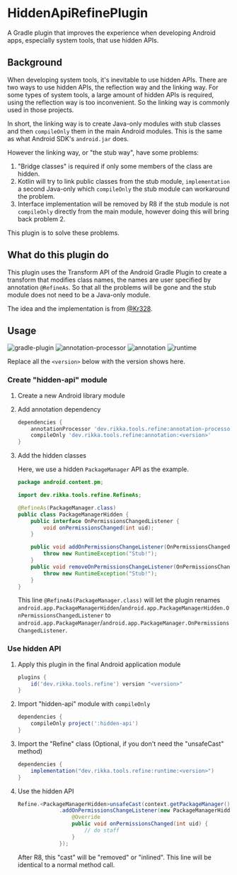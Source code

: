 # HiddenApiRefinePlugin

A Gradle plugin that improves the experience when developing Android apps, especially system tools, that use hidden APIs.

## Background

When developing system tools, it's inevitable to use hidden APIs. There are two ways to use hidden APIs, the reflection way and the linking way. For some types of system tools, a large amount of hidden APIs is required, using the reflection way is too inconvenient. So the linking way is commonly used in those projects.

In short, the linking way is to create Java-only modules with stub classes and then `compileOnly` them in the main Android modules. This is the same as what Android SDK's `android.jar` does.

However the linking way, or "the stub way", have some problems:

1. "Bridge classes" is required if only some members of the class are hidden.
2. Kotlin will try to link public classes from the stub module, `implementation` a second Java-only which `compileOnly` the stub module can workaround the problem.
3. Interface implementation will be removed by R8 if the stub module is not `compileOnly` directly from the main module, however doing this will bring back problem 2.

This plugin is to solve these problems.

## What do this plugin do

This plugin uses the Transform API of the Android Gradle Plugin to create a transform that modifies class names, the names are user specified by annotation `@RefineAs`. So that all the problems will be gone and the stub module does not need to be a Java-only module.

The idea and the implementation is from [@Kr328](https://github.com/Kr328).

## Usage

![gradle-plugin](https://img.shields.io/maven-central/v/dev.rikka.tools.refine/gradle-plugin?label=gradle-plugin)
![annotation-processor](https://img.shields.io/maven-central/v/dev.rikka.tools.refine/annotation?label=annotation-processor)
![annotation](https://img.shields.io/maven-central/v/dev.rikka.tools.refine/annotation?label=annotation)
![runtime](https://img.shields.io/maven-central/v/dev.rikka.tools.refine/runtime?label=runtime)

Replace all the `<version>` below with the version shows here.

### Create "hidden-api" module

1. Create a new Android library module

2. Add annotation dependency

   ```gradle
   dependencies {
       annotationProcessor 'dev.rikka.tools.refine:annotation-processor:<version>'
       compileOnly 'dev.rikka.tools.refine:annotation:<version>'
   }
   ```

3. Add the hidden classes

   Here, we use a hidden `PackageManager` API as the example.

   ```java
   package android.content.pm;

   import dev.rikka.tools.refine.RefineAs;

   @RefineAs(PackageManager.class)
   public class PackageManagerHidden {
       public interface OnPermissionsChangedListener {
           void onPermissionsChanged(int uid);
       }

       public void addOnPermissionsChangeListener(OnPermissionsChangedListener listener) {
           throw new RuntimeException("Stub!");
       }
       public void removeOnPermissionsChangeListener(OnPermissionsChangedListener listener) {
           throw new RuntimeException("Stub!");
       }
   }
   ```

   This line `@RefineAs(PackageManager.class)` will let the plugin renames `android.app.PackageManagerHidden`/`android.app.PackageManagerHidden.OnPermissionsChangedListener` to `android.app.PackageManager`/`android.app.PackageManager.OnPermissionsChangedListener`.

### Use hidden API

1. Apply this plugin in the final Android application module

   ```gradle
   plugins {
       id('dev.rikka.tools.refine') version "<version>"
   }
   ```

2. Import "hidden-api" module with `compileOnly`

   ```gradle
   dependencies {
       compileOnly project(':hidden-api')
   }
   ```

3. Import the "Refine" class (Optional, if you don't need the "unsafeCast" method)

   ```gradle
   dependencies {
       implementation("dev.rikka.tools.refine:runtime:<version>")
   }
   ```

4. Use the hidden API

   ```java
   Refine.<PackageManagerHidden>unsafeCast(context.getPackageManager())
                .addOnPermissionsChangeListener(new PackageManagerHidden.OnPermissionsChangedListener() {
                    @Override
                    public void onPermissionsChanged(int uid) {
                        // do staff
                    }
                });
   ```

   After R8, this "cast" will be "removed" or "inlined". This line will be identical to a normal method call.
